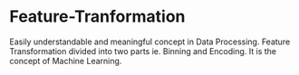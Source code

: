 # Feature-Tranformation
Easily understandable and meaningful concept in Data Processing. Feature Transformation divided into two parts ie. Binning and Encoding. It is the concept of Machine Learning.

